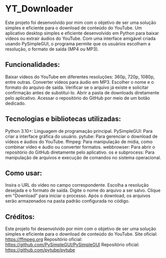 # YT_Downloader
Este projeto foi desenvolvido por mim com o objetivo de ser uma solução simples e eficiente para o download de conteúdo do YouTube.
Um aplicativo desktop simples e eficiente desenvolvido em Python para baixar vídeos ou extrair áudios do YouTube. Com uma interface amigável criada usando PySimpleGUI, o programa permite que os usuários escolham a resolução, o formato de saída (MP4 ou MP3).

## Funcionalidades:
Baixar vídeos do YouTube em diferentes resoluções: 360p, 720p, 1080p, entre outras.
Converter vídeos para áudio em MP3.
Escolher o nome e o formato do arquivo de saída.
Verificar se o arquivo já existe e solicitar confirmação antes de substituí-lo.
Abrir a pasta de downloads diretamente pelo aplicativo.
Acessar o repositório do GitHub por meio de um botão dedicado.

## Tecnologias e bibliotecas utilizadas:
Python 3.10+: Linguagem de programação principal.
PySimpleGUI: Para criar a interface gráfica do usuário.
pytube: Para gerenciar o download de vídeos e áudios do YouTube.
ffmpeg: Para manipulação de mídia, como combinar vídeo e áudio ou converter formatos.
webbrowser: Para abrir o repositório do GitHub diretamente pelo aplicativo.
os e subprocess: Para manipulação de arquivos e execução de comandos no sistema operacional.

## Como usar:
Insira o URL do vídeo no campo correspondente.
Escolha a resolução desejada e o formato de saída.
Digite o nome do arquivo a ser salvo.
Clique em "Download" para iniciar o processo.
Após o download, os arquivos serão armazenados na pasta padrão configurada no código.

## Créditos:
Este projeto foi desenvolvido por mim com o objetivo de ser uma solução simples e eficiente para o download de conteúdo do YouTube.
Site oficial: https://ffmpeg.org
Repositório oficial: https://github.com/PySimpleGUI/PySimpleGUI
Repositório oficial: https://github.com/pytube/pytube
